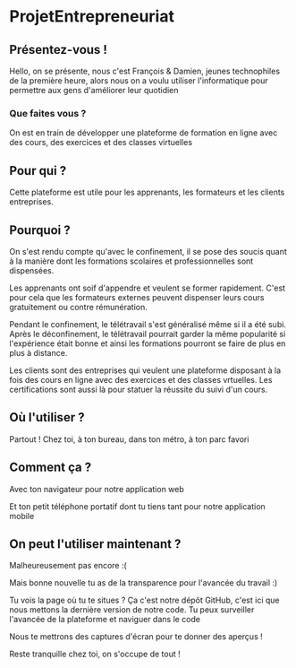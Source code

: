 # ProjetEntrepreneuriat

## Présentez-vous !

Hello, on se présente, nous c'est François & Damien, jeunes technophiles de la première heure, alors nous on a voulu utiliser l'informatique pour permettre aux gens d'améliorer leur quotidien

### Que faites vous ?

On est en train de développer une plateforme de formation en ligne avec des cours, des exercices et des classes virtuelles

## Pour qui ?

Cette plateforme est utile pour les apprenants, les formateurs et les clients entreprises.

## Pourquoi ?

On s'est rendu compte qu'avec le confinement, il se pose des soucis quant à la manière dont les formations scolaires et professionnelles sont dispensées.

Les apprenants ont soif d'appendre et veulent se former rapidement. C'est pour cela que les formateurs externes peuvent dispenser leurs cours gratuitement ou contre rémunération.

Pendant le confinement, le télétravail s'est généralisé même si il a été subi. Après le déconfinement, le télétravail pourrait garder la même popularité si l'expérience était bonne et ainsi les formations pourront se faire de plus en plus à distance.

Les clients sont des entreprises qui veulent une plateforme disposant à la fois des cours en ligne avec des exercices et des classes vrtuelles. Les certifications sont aussi là pour statuer la réussite du suivi d'un cours.

## Où l'utiliser ?

Partout ! Chez toi, à ton bureau, dans ton métro, à ton parc favori

## Comment ça ?

Avec ton navigateur pour notre application web

Et ton petit téléphone portatif dont tu tiens tant pour notre application mobile

## On peut l'utiliser maintenant ?

Malheureusement pas encore :(

Mais bonne nouvelle tu as de la transparence pour l'avancée du travail :)

Tu vois la page où tu te situes ? Ça c'est notre dépôt GitHub, c'est ici que nous mettons la dernière version de notre code. Tu peux surveiller l'avancée de la plateforme et naviguer dans le code

Nous te mettrons des captures d'écran pour te donner des aperçus !

Reste tranquille chez toi, on s'occupe de tout !